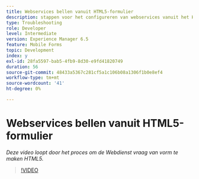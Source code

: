 ```yaml
---
title: Webservices bellen vanuit HTML5-formulier
description: stappen voor het configureren van webservices vanuit het HTML5-formulier
type: Troubleshooting
role: Developer
level: Intermediate
version: Experience Manager 6.5
feature: Mobile Forms
topic: Development
index: y
exl-id: 28fa5597-bab5-4fb9-8d30-e9fd41820749
duration: 56
source-git-commit: 48433a5367c281cf5a1c106b08a1306f1b0e8ef4
workflow-type: tm+mt
source-wordcount: '41'
ht-degree: 0%

---
```


# Webservices bellen vanuit HTML5-formulier

*Deze video loopt door het proces om de Webdienst vraag van vorm te maken HTML5.*

>[!VIDEO](https://video.tv.adobe.com/v/335505?quality=12&learn=on)
